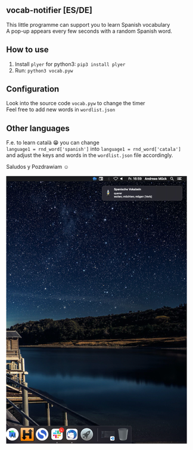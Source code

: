 ## vocab-notifier [ES/DE]
This little programme can support you to learn Spanish vocabulary<br>
A pop-up appears every few seconds with a random Spanish word.<br>

## How to use
1. Install `plyer` for python3: `pip3 install plyer`
2. Run: `python3 vocab.pyw`

## Configuration
Look into the source code `vocab.pyw` to change the timer<br>
Feel free to add new words in `wordlist.json`<br>

## Other languages
F.e. to learn català :grin: you can change<br>
`language1 = rnd_word['spanish']` into `language1 = rnd_word['catala']`<br>
and adjust the keys and words in the `wordlist.json` file accordingly.<br>

Saludos y Pozdrawiam :relaxed:<br><br>
<img src="demo.png">